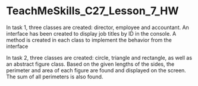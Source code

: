 # TeachMeSkills_C27_Lesson_7_HW

In task 1, three classes are created: director, employee and accountant. An interface has been created to display job titles by ID in the console. A method is created in each class to implement the behavior from the interface


In task 2, three classes are created: circle, triangle and rectangle, as well as an abstract figure class. Based on the given lengths of the sides, the perimeter and area of each figure are found and displayed on the screen. The sum of all perimeters is also found.
